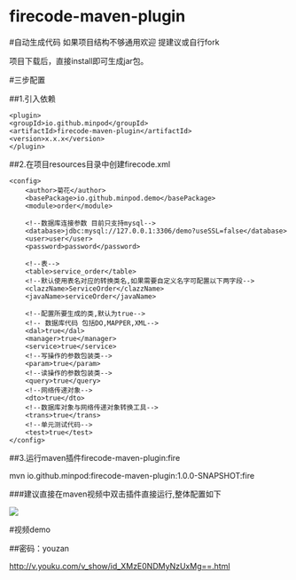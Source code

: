 # firecode-maven-plugin
#自动生成代码
如果项目结构不够通用欢迎 提建议或自行fork

项目下载后，直接install即可生成jar包。

#三步配置

##1.引入依赖
```
<plugin>
<groupId>io.github.minpod</groupId>
<artifactId>firecode-maven-plugin</artifactId>
<version>x.x.x</version>
</plugin>
```
##2.在项目resources目录中创建firecode.xml
```
<config>
    <author>菊花</author>
    <basePackage>io.github.minpod.demo</basePackage>
    <module>order</module>

    <!--数据库连接参数 目前只支持mysql-->
    <database>jdbc:mysql://127.0.0.1:3306/demo?useSSL=false</database>
    <user>user</user>
    <password>password</password>

    <!--表-->
    <table>service_order</table>
    <!--默认使用表名对应的转换类名,如果需要自定义名字可配置以下两字段-->
    <clazzName>ServiceOrder</clazzName>
    <javaName>serviceOrder</javaName>

    <!--配置所要生成的类,默认为true-->
    <!-- 数据库代码 包括DO,MAPPER,XML-->
    <dal>true</dal>
    <manager>true</manager>
    <service>true</service>
    <!--写操作的参数包装类-->
    <param>true</param>
    <!--读操作的参数包装类-->
    <query>true</query>
    <!--网络传递对象-->
    <dto>true</dto>
    <!--数据库对象与网络传递对象转换工具-->
    <trans>true</trans>
    <!--单元测试代码-->
    <test>true</test>
</config>
```

##3.运行maven插件firecode-maven-plugin:fire

mvn io.github.minpod:firecode-maven-plugin:1.0.0-SNAPSHOT:fire

###建议直接在maven视频中双击插件直接运行,整体配置如下

![](http://img.yzcdn.cn/upload_files/2017/12/01/FpUo8FLhegciHLuS8prBkMNSlJr6.jpeg)

#视频demo

##密码：youzan

http://v.youku.com/v_show/id_XMzE0NDMyNzUxMg==.html
